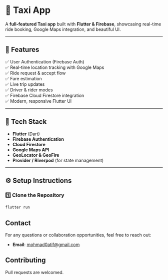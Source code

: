# 🚖 Taxi App

A **full-featured Taxi app** built with **Flutter & Firebase**, showcasing real-time ride booking, Google Maps integration, and beautiful UI.

---



## 🚀 Features

✅ User Authentication (Firebase Auth)  
✅ Real-time location tracking with Google Maps  
✅ Ride request & accept flow  
✅ Fare estimation  
✅ Live trip updates  
✅ Driver & rider modes  
✅ Firebase Cloud Firestore integration  
✅ Modern, responsive Flutter UI  

---

## 🧰 Tech Stack

- **Flutter** (Dart)
- **Firebase Authentication**
- **Cloud Firestore**
- **Google Maps API**
- **GeoLocator & GeoFire**
- **Provider / Riverpod** (for state management)

---

## ⚙️ Setup Instructions

### 1️⃣ Clone the Repository
```bash
flutter run
```


## Contact
For any questions or collaboration opportunities, feel free to reach out:
- **Email**: mohmad0atif@gmail.com

## Contributing
Pull requests are welcomed.
